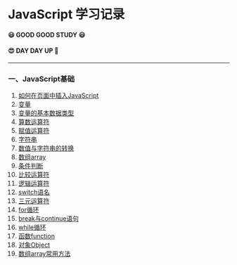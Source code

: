 JavaScript 学习记录
===================

#### :smiley: GOOD GOOD STUDY :smiley:

#### :heart_eyes: DAY DAY UP :rocket:

---

### 一、JavaScript基础

1.	[如何在页面中插入JavaScript](html/01_insert_type.html)
2.	[变量](html/o2_variable.html)
3.	[变量的基本数据类型](html/03_variable_type.html)
4.	[算数运算符](html/04_arlthmetle_operator.html)
5.	[赋值运算符](html/05_assignment_operators.html)
6.	[字符串](html/06_string.html)
7.	[数值与字符串的转换](html/07_number_and_string_transform.html)
8.	[数组array](html/08_array.html)
9.	[条件判断](html/09_if_else.html)
10.	[比较运算符](html/10_comparison_operator.html)
11.	[逻辑运算符](html/11_logical_operator.html)
12.	[switch语名](html/12_switch.html)
13.	[三元运算符](html/13_ternary_operator.html)
14.	[for循环](html/14_for_loop.html)
15.	[break与continue语句](html/15_break_and_continue.html)
16.	[while循环](html/16_while_loop.html)
17.	[函数function](html/17_function.html)
18.	[对象Object](html/18_object.html)
19.	[数组array常用方法](html/19_array_common_method.html)
